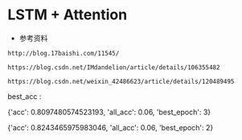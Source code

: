 # LSTM + Attention
- 参考资料

```
http://blog.17baishi.com/11545/

https://blog.csdn.net/IMdandelion/article/details/106355482

https://blog.csdn.net/weixin_42486623/article/details/120489495
```

best_acc :  

{'acc': 0.8097480574523193, 'all_acc': 0.06, 'best_epoch': 3}

{'acc': 0.8243465975983046, 'all_acc': 0.06, 'best_epoch': 2}
